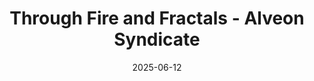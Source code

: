 ---
title: Through Fire and Fractals - Alveon Syndicate
draft: false
tags:
  - through-fire-and-fractals/organization
date: 2025-06-12
up: "[[NPCs]]"
---